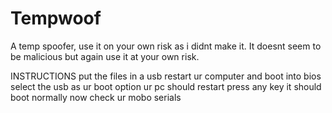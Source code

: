 # Tempwoof
A temp spoofer, use it on your own risk as i didnt make it. It doesnt seem to be malicious but again use it at your own risk.



INSTRUCTIONS
put the files in a usb
restart ur computer and boot into bios
select the usb as ur boot option
ur pc should restart
press any key it should boot normally
now check ur mobo serials
